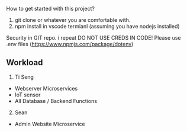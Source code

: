 How to get started with this project? 
1) git clone or whatever you are comfortable with. 
2) npm install in vscode termianl (assuming you have nodejs installed)

Security in GIT repo.
i repeat DO NOT USE CREDS IN CODE! Please use .env files (https://www.npmjs.com/package/dotenv)

## Workload
1) Ti Seng
* Webserver Microservices 
* IoT sensor
* All Database / Backend Functions
2) Sean
* Admin Website Microservice
